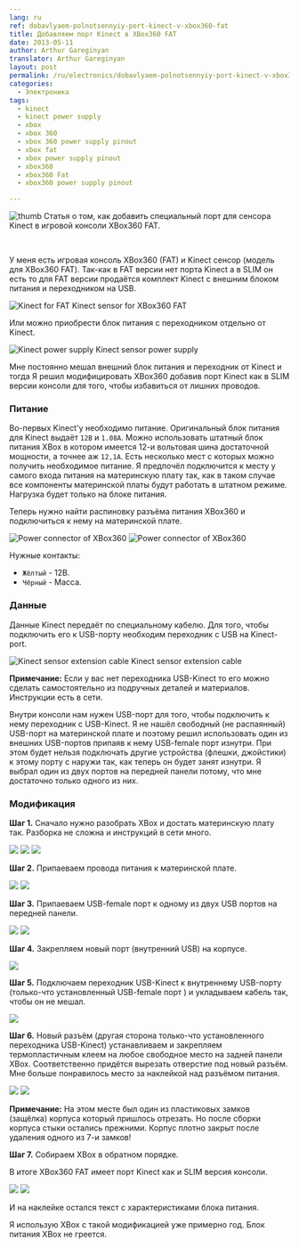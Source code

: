 ```yaml
---
lang: ru
ref: dobavlyaem-polnotsennyiy-port-kinect-v-xbox360-fat
title: Добавляем порт Kinect в XBox360 FAT
date: 2013-05-11
author: Arthur Gareginyan
translator: Arthur Gareginyan
layout: post
permalink: /ru/electronics/dobavlyaem-polnotsennyiy-port-kinect-v-xbox360-fat.html
categories:
  - Электроника
tags:
  - kinect
  - kinect power supply
  - xbox
  - xbox 360
  - xbox 360 power supply pinout
  - xbox fat
  - xbox power supply pinout
  - xbox360
  - xbox360 Fat
  - xbox360 power supply pinout

---
```


![thumb](/images/dobavlyaem-polnotsennyiy-port-kinect-v-xbox360-fat/kinect-top-hard-01-top.jpg)
Статья о том, как добавить специальный порт для сенсора Kinect в игровой консоли XBox360 FAT.

&nbsp;
&nbsp;
&nbsp;

У меня есть игровая консоль XBox360 (FAT) и Kinect сенсор (модель для XBox360 FAT). Так-как в FAT версии нет порта Kinect а в SLIM он есть то для FAT версии продаётся комплект Kinect с внешним блоком питания и переходником на USB.

<img src="/images/dobavlyaem-polnotsennyiy-port-kinect-v-xbox360-fat/Kinect-for-FAT.jpg" alt="Kinect for FAT" />
<caption>Kinect sensor for XBox360 FAT</caption>

Или можно приобрести блок питания с переходником отдельно от Kinect.

<img src="/images/dobavlyaem-polnotsennyiy-port-kinect-v-xbox360-fat/Kinect-power-supply.jpg" alt="Kinect power supply" />
<caption>Kinect sensor power supply</caption>

Мне постоянно мешал внешний блок питания и переходник от Kinect и тогда Я решил модифицировать XBox360 добавив порт Kinect как в SLIM версии консоли для того, чтобы избавиться от лишних проводов.


### Питание

Во-первых Kinect'у необходимо питание. Оригинальный блок питания для Kinect выдаёт `12В` и `1.08А`. Можно использовать штатный блок питания XBox в котором имеется 12-и вольтовая шина достаточной мощности, а точнее аж `12,1А`. Есть несколько мест с которых можно получить необходимое питание. Я предпочёл подключится к месту у самого входа питания на материнскую плату так, как в таком случае все компоненты материнской платы будут работать в штатном режиме. Нагрузка будет только на блоке питания.

Теперь нужно найти распиновку разъёма питания XBox360 и подключиться к нему на материнской плате.

<img src="/images/dobavlyaem-polnotsennyiy-port-kinect-v-xbox360-fat/360female.png" alt="Power connector of XBox360" />
<img src="/images/dobavlyaem-polnotsennyiy-port-kinect-v-xbox360-fat/PWRConnector.jpg" alt="Power connector of XBox360" />

Нужные контакты:

* `Жёлтый` - 12В.
* `Чёрный` - Масса.


### Данные

Данные Kinect передаёт по специальному кабелю. Для того, чтобы подключить его к USB-порту необходим переходник с USB на Kinect-port.

<img src="/images/dobavlyaem-polnotsennyiy-port-kinect-v-xbox360-fat/kinect-extension-cable.jpg" alt="Kinect sensor extension cable" />
<caption>Kinect sensor extension cable</caption>

**Примечание:** Если у вас нет переходника USB-Kinect то его можно сделать самостоятельно из подручных деталей и материалов. Инструкции есть в сети.

Внутри консоли нам нужен USB-порт для того, чтобы подключить к нему переходник с USB-Kinect. Я не нашёл свободный (не распаянный) USB-порт на материнской плате и поэтому решил использовать один из внешних USB-портов припаяв к нему USB-female порт изнутри. При этом будет нельзя подключать другие устройства (флешки, джойстики) к этому порту с наружи так, как теперь он будет занят изнутри. Я выбрал один из двух портов на передней панели потому, что мне достаточно только одного из них.


### Модификация

**Шаг 1.** Сначало нужно разобрать XBox и достать материнскую плату так. Разборка не сложна и инструкций в сети много.

<img class="aligncenter" src="/images/dobavlyaem-polnotsennyiy-port-kinect-v-xbox360-fat/IMG_1487.jpg" />
<img class="alignnone" src="/images/dobavlyaem-polnotsennyiy-port-kinect-v-xbox360-fat/IMG_1499.jpg" />
<img class="alignnone" src="/images/dobavlyaem-polnotsennyiy-port-kinect-v-xbox360-fat/IMG_1500.jpg" />

**Шаг 2.** Припаеваем провода питания к материнской плате.

<img class="alignnone" src="/images/dobavlyaem-polnotsennyiy-port-kinect-v-xbox360-fat/IMG_1502.jpg" />
<img class="alignnone" src="/images/dobavlyaem-polnotsennyiy-port-kinect-v-xbox360-fat/IMG_1498.jpg" />

**Шаг 3.** Припаеваем USB-female порт к одному из двух USB портов на передней панели.

<img class="alignnone" src="/images/dobavlyaem-polnotsennyiy-port-kinect-v-xbox360-fat/IMG_1507.jpg" />
<img class="alignnone" src="/images/dobavlyaem-polnotsennyiy-port-kinect-v-xbox360-fat/IMG_1501.jpg" />

**Шаг 4.** Закрепляем новый порт (внутренний USB) на корпусе.

<img class="aligncenter" src="/images/dobavlyaem-polnotsennyiy-port-kinect-v-xbox360-fat/IMG_1496.jpg" />

**Шаг 5.** Подключаем переходник USB-Kinect к внутреннему USB-порту (только-что установленный USB-female порт ) и укладываем кабель так, чтобы он не мешал.

<img class="aligncenter" src="/images/dobavlyaem-polnotsennyiy-port-kinect-v-xbox360-fat/IMG_1493.jpg" />

**Шаг 6.** Новый разъём (другая сторона только-что установленного переходника USB-Kinect) устанавливаем и закрепляем термопластичным клеем на любое свободное место на задней панели XBox. Соответственно придётся вырезать отверстие под новый разъём. Мне больше понравилось место за наклейкой над разъёмом питания.

<img class="alignleft" src="/images/dobavlyaem-polnotsennyiy-port-kinect-v-xbox360-fat/IMG_1494.jpg" />
<img class="alignnone" src="/images/dobavlyaem-polnotsennyiy-port-kinect-v-xbox360-fat/IMG_1495.jpg" />

**Примечание:** На этом месте был один из пластиковых замков (защёлка) корпуса который пришлось отрезать. Но после сборки корпуса стыки остались прежними. Корпус плотно закрыт после удаления одного из 7-и замков!

**Шаг 7.** Собираем XBox в обратном порядке.

В итоге XBox360 FAT имеет порт Kinect как и SLIM версия консоли.

<img class="alignnone" src="/images/dobavlyaem-polnotsennyiy-port-kinect-v-xbox360-fat/IMG_1489.jpg" />
<img class="alignnone" src="/images/dobavlyaem-polnotsennyiy-port-kinect-v-xbox360-fat/IMG_1490.jpg" />

И на наклейке остался текст с характеристиками блока питания.

Я использую XBox с такой модификацией уже примерно год. Блок питания XBox не греется.
